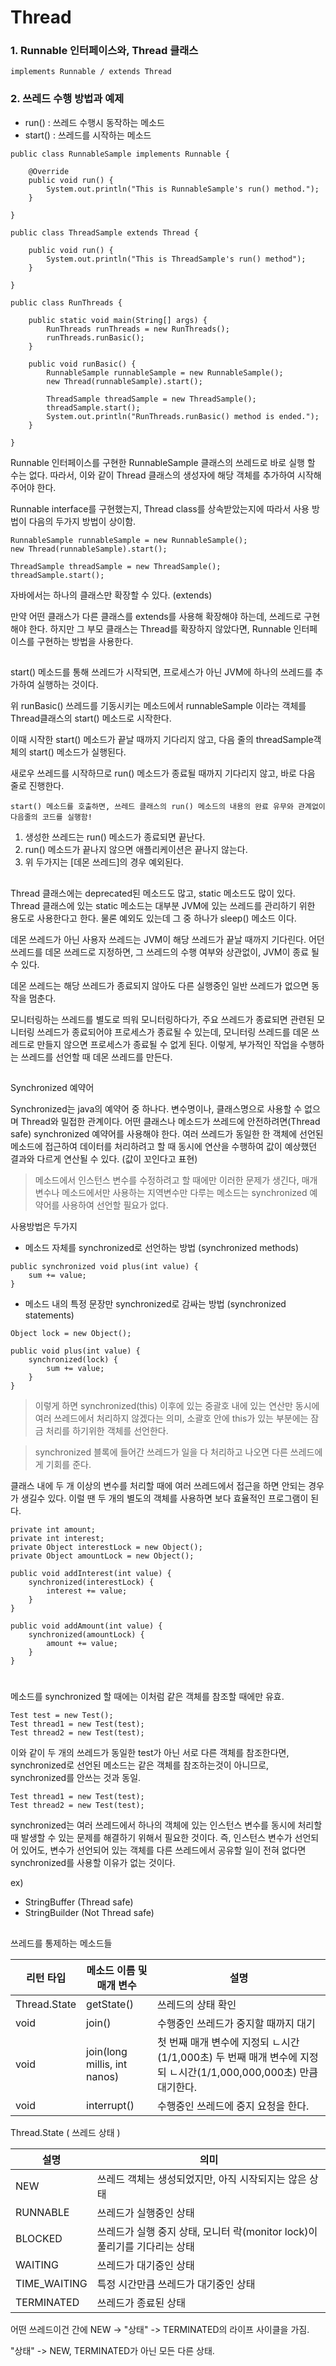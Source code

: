 

# Thread

### 1. Runnable 인터페이스와, Thread 클래스

```
implements Runnable / extends Thread
```

### 2. 쓰레드 수행 방법과 예제

- run() : 쓰레드 수행시 동작하는 메소드
- start() : 쓰레드를 시작하는 메소드

```
public class RunnableSample implements Runnable {

    @Override
    public void run() {
        System.out.println("This is RunnableSample's run() method.");
    }

}

public class ThreadSample extends Thread {

    public void run() {
        System.out.println("This is ThreadSample's run() method");
    }

}

public class RunThreads {

    public static void main(String[] args) {
        RunThreads runThreads = new RunThreads();
        runThreads.runBasic();
    }

    public void runBasic() {
        RunnableSample runnableSample = new RunnableSample();
        new Thread(runnableSample).start();

        ThreadSample threadSample = new ThreadSample();
        threadSample.start();
        System.out.println("RunThreads.runBasic() method is ended.");
    }

}
```


Runnable 인터페이스를 구현한 RunnableSample 클래스의 쓰레드로 바로 실행 할 수는 없다.
따라서, 이와 같이 Thread 클래스의 생성자에 해당 객체를 추가하여 시작해 주어야 한다.

Runnable interface를 구현했는지, Thread class를 상속받았는지에 따라서 사용 방법이 다음의 두가지 방법이 상이함.
```
RunnableSample runnableSample = new RunnableSample();
new Thread(runnableSample).start(); 

ThreadSample threadSample = new ThreadSample();
threadSample.start();
```

자바에서는 하나의 클래스만 확장할 수 있다. (extends)

만약 어떤 클래스가 다른 클래스를 extends를 사용해 확장해야 하는데, 쓰레드로 구현해야 한다.
하지만 그 부모 클래스는 Thread를 확장하지 않았다면, Runnable 인터페이스를 구현하는 방법을 사용한다.
 

##

start() 메소드를 통해 쓰레드가 시작되면, 프로세스가 아닌 JVM에 하나의 쓰레드를 추가하여 실행하는 것이다.

위 runBasic() 쓰레드를 기동시키는 메소드에서 runnableSample 이라는 객체를 Thread클래스의 start() 메소드로 시작한다.

이때 시작한 start() 메소드가 끝날 때까지 기다리지 않고, 다음 줄의 threadSample객체의 start() 메소드가 실행된다.

새로우 쓰레드를 시작하므로 run() 메소드가 종료될 때까지 기다리지 않고, 바로 다음 줄로 진행한다.

```
start() 메소드를 호출하면, 쓰레드 클래스의 run() 메소드의 내용의 완료 유무와 관계없이 다음줄의 코드를 실행함!
```

1. 생성한 쓰레드는 run() 메소드가 종료되면 끝난다.
2. run() 메소드가 끝나지 않으면 애플리케이션은 끝나지 않는다.
3. 위 두가지는 [데몬 쓰레드]의 경우 예외된다.

##

Thread 클래스에는 deprecated된 메소드도 많고, static 메소드도 많이 있다.
Thread 클래스에 있는 static 메소드는 대부분 JVM에 있는 쓰레드를 관리하기 위한 용도로 사용한다고 한다.
물론 예외도 있는데 그 중 하나가 sleep() 메소드 이다.

데몬 쓰레드가 아닌 사용자 쓰레드는 JVM이 해당 쓰레드가 끝날 때까지 기다린다.
어던 쓰레드를 데몬 쓰레드로 지정하면, 그 쓰레드의 수행 여부와 상관없이, JVM이 종료 될 수 있다.

데몬 쓰레드는 해당 쓰레드가 종료되지 않아도 다른 실행중인 일반 쓰레드가 없으면 동작을 멈춘다.

모니터링하는 쓰레드를 별도로 띄워 모니터링하다가, 주요 쓰레드가 종료되면 관련된 모니터링 쓰레드가 종료되어야
프로세스가 종료될 수 있는데, 모니터링 쓰레드를 데몬 쓰레드로 만들지 않으면 프로세스가 종료될 수 없게 된다.
이렇게, 부가적인 작업을 수행하는 쓰레드를 선언할 때 데몬 쓰레드를 만든다.

##

Synchronized 예약어

Synchronized는 java의 예약어 중 하나다. 변수명이나, 클래스명으로 사용할 수 없으며 Thread와 밀접한 관계이다.
어떤 클래스나 메소드가 쓰레드에 안전하려면(Thread safe) synchronized 예약어를 사용해야 한다.
여러 쓰레드가 동일한 한 객체에 선언된 메소드에 접근하여 데이터를 처리하려고 할 때 동시에 연산을 수행하여
값이 예상했던 결과와 다르게 연산될 수 있다. (값이 꼬인다고 표현)

> 메소드에서 인스턴스 변수를 수정하려고 할 때에만 이러한 문제가 생긴다, 매개변수나 메소드에서만 사용하는
> 지역변수만 다루는 메소드는 synchronized 예약어를 사용하여 선언할 필요가 없다.
    
사용방법은 두가지
- 메소드 자체를 synchronized로 선언하는 방법 (synchronized methods)
```
public synchronized void plus(int value) {
    sum += value;
}
```

- 메소드 내의 특정 문장만 synchronized로 감싸는 방법 (synchronized statements)
```
Object lock = new Object();

public void plus(int value) {
    synchronized(lock) {
        sum += value;
    }
}
```
> 이렇게 하면 synchronized(this) 이후에 있는 중괄호 내에 있는 연산만 동시에 여러 쓰레드에서 처리하지 않겠다는 의미,
> 소괄호 안에 this가 있는 부분에는 잠금 처리를 하기위한 객체를 선언한다.

> synchronized 블록에 들어간 쓰레드가 일을 다 처리하고 나오면 다른 쓰레드에게 기회를 준다.

클래스 내에 두 개 이상의 변수를 처리할 때에 여러 쓰레드에서 접근을 하면 안되는 경우가 생길수 있다.
이럴 땐 두 개의 별도의 객체를 사용하면 보다 효율적인 프로그램이 된다.
```
private int amount;
private int interest;
private Object interestLock = new Object();
private Object amountLock = new Object();

public void addInterest(int value) {
    synchronized(interestLock) {
        interest += value;
    }
}

public void addAmount(int value) {
    synchronized(amountLock) {
        amount += value;
    }
}
```

#

메소드를 synchronized 할 때에는 이처럼 같은 객체를 참조할 때에만 유효.
```
Test test = new Test();
Test thread1 = new Test(test);
Test thread2 = new Test(test);
```

이와 같이 두 개의 쓰레드가 동일한 test가 아닌 서로 다른 객체를 참조한다면,
synchronized로 선언된 메소드는 같은 객체를 참조하는것이 아니므로, synchronized를 안쓰는 것과 동일.

```
Test thread1 = new Test(test);
Test thread2 = new Test(test);
```

synchronized는 여러 쓰레드에서 하나의 객체에 있는 인스턴스 변수를 동시에 처리할 때 발생할 수 있는 문제를
해결하기 위해서 필요한 것이다. 즉, 인스턴스 변수가 선언되어 있어도, 변수가 선언되어 있는 객체를
다른 쓰레드에서 공유할 일이 전혀 없다면 synchronized를 사용할 이유가 없는 것이다.

ex) 
- StringBuffer (Thread safe) 
- StringBuilder (Not Thread safe)

##

쓰레드를 통제하는 메소드들

|리턴 타입     | 메소드 이름 및 매개 변수 | 설명            |
|-------------|----------------------|---------------|
|Thread.State | getState()           |쓰레드의 상태 확인 |
|void|join()|수행중인 쓰레드가 중지할 때까지 대기|
|void|join(long millis, int nanos)|첫 번째 매개 변수에 지정되 ㄴ시간(1/1,000초) 두 번째 매개 변수에 지정되 ㄴ시간(1/1,000,000,000초) 만큼 대기한다.|
|void |interrupt()|수행중인 쓰레드에 중지 요청을 한다.|


Thread.State ( 쓰레드 상태 )

|설명|의미|
|---|-----|
|NEW|쓰레드 객체는 생성되었지만, 아직 시작되지는 않은 상태|
|RUNNABLE|쓰레드가 실행중인 상태|
|BLOCKED|쓰레드가 실행 중지 상태, 모니터 락(monitor lock)이 풀리기를 기다리는 상태|
|WAITING|쓰레드가 대기중인 상태|
|TIME_WAITING|특정 시간만큼 쓰레드가 대기중인 상태|
|TERMINATED|쓰레드가 종료된 상태|

어떤 쓰레드이건 간에 NEW -> "상태" -> TERMINATED의 라이프 사이클을 가짐.

"상태" -> NEW, TERMINATED가 아닌 모든 다른 상태.



